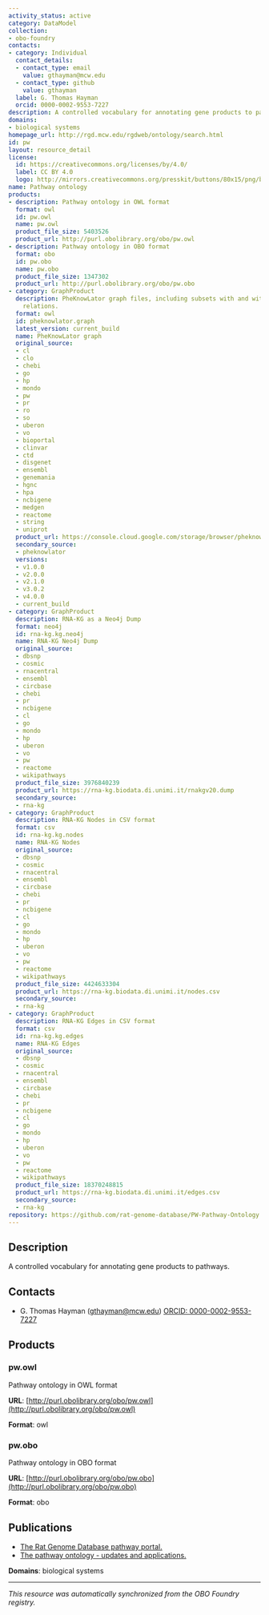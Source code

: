 ```yaml
---
activity_status: active
category: DataModel
collection:
- obo-foundry
contacts:
- category: Individual
  contact_details:
  - contact_type: email
    value: gthayman@mcw.edu
  - contact_type: github
    value: gthayman
  label: G. Thomas Hayman
  orcid: 0000-0002-9553-7227
description: A controlled vocabulary for annotating gene products to pathways.
domains:
- biological systems
homepage_url: http://rgd.mcw.edu/rgdweb/ontology/search.html
id: pw
layout: resource_detail
license:
  id: https://creativecommons.org/licenses/by/4.0/
  label: CC BY 4.0
  logo: http://mirrors.creativecommons.org/presskit/buttons/80x15/png/by.png
name: Pathway ontology
products:
- description: Pathway ontology in OWL format
  format: owl
  id: pw.owl
  name: pw.owl
  product_file_size: 5403526
  product_url: http://purl.obolibrary.org/obo/pw.owl
- description: Pathway ontology in OBO format
  format: obo
  id: pw.obo
  name: pw.obo
  product_file_size: 1347302
  product_url: http://purl.obolibrary.org/obo/pw.obo
- category: GraphProduct
  description: PheKnowLator graph files, including subsets with and without inverse
    relations.
  format: owl
  id: pheknowlator.graph
  latest_version: current_build
  name: PheKnowLator graph
  original_source:
  - cl
  - clo
  - chebi
  - go
  - hp
  - mondo
  - pw
  - pr
  - ro
  - so
  - uberon
  - vo
  - bioportal
  - clinvar
  - ctd
  - disgenet
  - ensembl
  - genemania
  - hgnc
  - hpa
  - ncbigene
  - medgen
  - reactome
  - string
  - uniprot
  product_url: https://console.cloud.google.com/storage/browser/pheknowlator/current_build/knowledge_graphs?pageState=(%22StorageObjectListTable%22:(%22f%22:%22%255B%255D%22))&inv=1&invt=Ab5_1Q&project=pheknowlator
  secondary_source:
  - pheknowlator
  versions:
  - v1.0.0
  - v2.0.0
  - v2.1.0
  - v3.0.2
  - v4.0.0
  - current_build
- category: GraphProduct
  description: RNA-KG as a Neo4j Dump
  format: neo4j
  id: rna-kg.kg.neo4j
  name: RNA-KG Neo4j Dump
  original_source:
  - dbsnp
  - cosmic
  - rnacentral
  - ensembl
  - circbase
  - chebi
  - pr
  - ncbigene
  - cl
  - go
  - mondo
  - hp
  - uberon
  - vo
  - pw
  - reactome
  - wikipathways
  product_file_size: 3976840239
  product_url: https://rna-kg.biodata.di.unimi.it/rnakgv20.dump
  secondary_source:
  - rna-kg
- category: GraphProduct
  description: RNA-KG Nodes in CSV format
  format: csv
  id: rna-kg.kg.nodes
  name: RNA-KG Nodes
  original_source:
  - dbsnp
  - cosmic
  - rnacentral
  - ensembl
  - circbase
  - chebi
  - pr
  - ncbigene
  - cl
  - go
  - mondo
  - hp
  - uberon
  - vo
  - pw
  - reactome
  - wikipathways
  product_file_size: 4424633304
  product_url: https://rna-kg.biodata.di.unimi.it/nodes.csv
  secondary_source:
  - rna-kg
- category: GraphProduct
  description: RNA-KG Edges in CSV format
  format: csv
  id: rna-kg.kg.edges
  name: RNA-KG Edges
  original_source:
  - dbsnp
  - cosmic
  - rnacentral
  - ensembl
  - circbase
  - chebi
  - pr
  - ncbigene
  - cl
  - go
  - mondo
  - hp
  - uberon
  - vo
  - pw
  - reactome
  - wikipathways
  product_file_size: 18370248815
  product_url: https://rna-kg.biodata.di.unimi.it/edges.csv
  secondary_source:
  - rna-kg
repository: https://github.com/rat-genome-database/PW-Pathway-Ontology
---
```

## Description

A controlled vocabulary for annotating gene products to pathways.

## Contacts

- G. Thomas Hayman (gthayman@mcw.edu) [ORCID: 0000-0002-9553-7227](https://orcid.org/0000-0002-9553-7227)

## Products

### pw.owl

Pathway ontology in OWL format

**URL**: [http://purl.obolibrary.org/obo/pw.owl](http://purl.obolibrary.org/obo/pw.owl)

**Format**: owl

### pw.obo

Pathway ontology in OBO format

**URL**: [http://purl.obolibrary.org/obo/pw.obo](http://purl.obolibrary.org/obo/pw.obo)

**Format**: obo

## Publications

- [The Rat Genome Database pathway portal.](https://www.ncbi.nlm.nih.gov/pubmed/21478484)
- [The pathway ontology - updates and applications.](https://www.ncbi.nlm.nih.gov/pubmed/24499703)

**Domains**: biological systems

---

*This resource was automatically synchronized from the OBO Foundry registry.*
